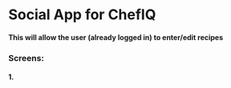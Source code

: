 # Social App for ChefIQ
#### This will allow the user (already logged in) to enter/edit recipes


### Screens:
#### 1. 